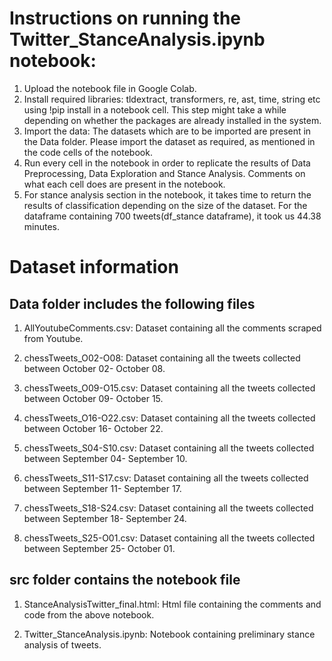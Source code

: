 # Instructions on running the Twitter_StanceAnalysis.ipynb notebook:

1) Upload the notebook file in Google Colab.
2) Install required libraries: tldextract, transformers, re, ast, time, string etc using !pip install <packagename> in a notebook cell.
This step might take a while depending on whether the packages are already installed in the system.
3) Import the data: The datasets which are to be imported are present in the Data folder. Please import 
the dataset as required, as mentioned in the code cells of the notebook. 
4) Run every cell in the notebook in order to replicate the results of Data Preprocessing, Data Exploration and Stance Analysis. 
Comments on what each cell does are present in the notebook.
5) For stance analysis section in the notebook, it takes time to return the results of classification depending on the size of the dataset.
For the dataframe containing 700 tweets(df_stance dataframe), it took us 44.38 minutes.

# Dataset information
## Data folder includes the following files
1) AllYoutubeComments.csv:
Dataset containing all the comments scraped from Youtube.

2) chessTweets_O02-O08:
Dataset containing all the tweets collected between October 02- October 08.

3) chessTweets_O09-O15.csv:
Dataset containing all the tweets collected between October 09- October 15.

4) chessTweets_O16-O22.csv:
Dataset containing all the tweets collected between October 16- October 22.

5) chessTweets_S04-S10.csv:
Dataset containing all the tweets collected between September 04- September 10.

6) chessTweets_S11-S17.csv:
Dataset containing all the tweets collected between September 11- September 17.

7) chessTweets_S18-S24.csv:
Dataset containing all the tweets collected between September 18- September 24.

8) chessTweets_S25-O01.csv:
Dataset containing all the tweets collected between September 25- October 01.

## src folder contains the notebook file

1) StanceAnalysisTwitter_final.html:
Html file containing the comments and code from the above notebook.

2) Twitter_StanceAnalysis.ipynb: 
Notebook containing preliminary stance analysis of tweets.

